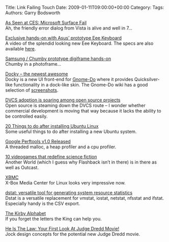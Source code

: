 Title: Link Failing Touch
Date: 2009-01-11T09:00:00+00:00
Category: 
Tags: 
Authors: Garry Bodsworth

[As Seen at CES: Microsoft Surface Fail][1]  
Ah, the friendly error dialog from Vista is alive and well in 7&#8230;

[Exclusive hands-on with Asus’ prototype Eee Keyboard][2]  
A video of the splendid looking new Eee Keyboard. The specs are also available [here][3].

[Samsung / Chumby prototype digiframe hands-on][4]  
Chumby in a photoframe&#8230;

[ Docky &#8211; the newest awesome][5]  
Docky is a new UI front-end for [Gnome-Do][6] where it provides Quicksilver-like functionality in a dock-like skin. The Gnome-Do wiki has a good selection of [screenshots][7].

[DVCS adoption is soaring among open source projects][8]  
Open source is steaming down the DVCS route &#8211; I wonder whether commercial development is moving that way because it lacks the ability to be controlled easily.

[20 Things to do after installing Ubuntu Linux ][9]  
Some useful things to do after installing a new Ubuntu system.

[Google Perftools v1.0 Released][10]  
A threaded malloc, a heap profiler and a cpu profiler.

[10 videogames that redefine science fiction ][11]  
Another World (which I guess why Flashback isn&#8217;t in there) is in there as well as Outcast.

[XBMC][12]  
X-Box Media Center for Linux looks very impressive now.

[dstat: versatile tool for generating system resource statistics][13]  
Dstat is a versatile replacement for vmstat, iostat, netstat, nfsstat and ifstat. Especially handy is the CSV export.

[The Kirby Alphabet][14]  
If you forget the letters the King can help you.

[He Is The Law: Your First Look At Judge Dredd Movie!][15]  
Jock design concepts for the potential new Judge Dredd movie.

 [1]: http://i.gizmodo.com/5128355/as-seen-at-ces-microsoft-surface-fail
 [2]: http://www.crunchgear.com/2009/01/09/exclusive-hands-on-with-asus-prototype-eee-keyboard/
 [3]: http://www.boygeniusreport.com/2009/01/07/asus-eee-keyboard-wows-us-all/
 [4]: http://www.engadget.com/2009/01/09/samsung-chumby-prototype-digiframe-hands-on/
 [5]: http://daenim.com/wp/?p=65
 [6]: http://do.davebsd.com/
 [7]: http://do.davebsd.com/wiki/index.php?title=Docky
 [8]: http://arstechnica.com/news.ars/post/20090107-dvcs-adoption-is-soaring-among-open-source-projects.html
 [9]: http://www.knowliz.com/2008/09/20-things-to-do-after-installing-ubuntu.html
 [10]: http://code.google.com/p/google-perftools/wiki/GooglePerformanceTools
 [11]: http://fidgit.com/archives/2009/01/10-videogames-that-redefine-s.php
 [12]: http://www.tuxmachines.org/node/33608
 [13]: http://debaday.debian.net/2009/01/11/wn-dstat-versatile-tool-for-generating-system-resource-statistics/
 [14]: http://1.bp.blogspot.com/_PM9SPI7FEq0/SWL477z9EuI/AAAAAAAAAIw/83dJoRqK0eo/s1600-h/Kirby-Alphabet.gif
 [15]: http://io9.com/5125143/he-is-the-law-your-first-look-at-judge-dredd-movie